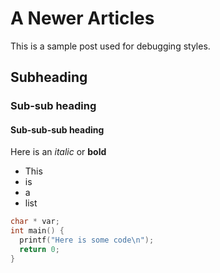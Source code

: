 # A Newer Articles

This is a sample post used for debugging styles.

## Subheading

### Sub-sub heading

#### Sub-sub-sub heading

Here is an _italic_ or **bold**

* This
* is
* a
* list

```c
char * var;
int main() {
  printf("Here is some code\n");
  return 0;
}
```

